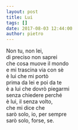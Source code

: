 ```yaml
---
layout: post
title: Lui
tags: []
date: 2017-08-03 12:44:00
author: pietro
---
```

Non tu, non lei,<br/>di preciso non saprei<br/>che cosa muove il mondo<br/>e mi trascina via con sè<br/>è lui che mi portò<br/>prima da lei e poi da te<br/>è a lui che dovrò piegarmi<br/>senza chiedere perché<br/>è lui, il senza volto,<br/>che mi dice che<br/>sarò solo, io, per sempre<br/>sarò solo, forse, se.

